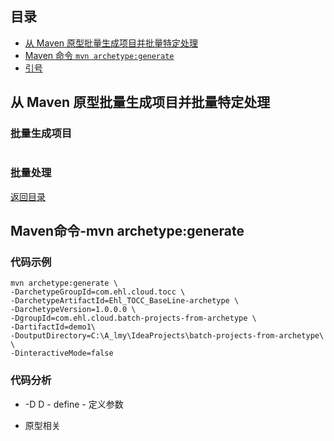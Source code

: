 ## <span id="jump0">目录<span>
  
  * [从 Maven 原型批量生成项目并批量特定处理](#jump1)<br>
  * [Maven 命令 `mvn archetype:generate`](#jump2)<br>
  * [引号](#jump3)<br>


## <span id="jump1">从 Maven 原型批量生成项目并批量特定处理<span>
  ### 批量生成项目
  ```
  ```
  ### 批量处理
  
  [返回目录](#jump0)


## <span id="jump2">Maven命令-mvn archetype:generate<span>
  
  ### 代码示例
  ```Maven
  mvn archetype:generate \
  -DarchetypeGroupId=com.ehl.cloud.tocc \
  -DarchetypeArtifactId=Ehl_TOCC_BaseLine-archetype \
  -DarchetypeVersion=1.0.0.0 \
  -DgroupId=com.ehl.cloud.batch-projects-from-archetype \
  -DartifactId=demo1\
  -DoutputDirectory=C:\A_lmy\IdeaProjects\batch-projects-from-archetype\ \
  -DinteractiveMode=false
  ```
  
  ### 代码分析
* -D
D - define - 定义参数

* 原型相关

## 
